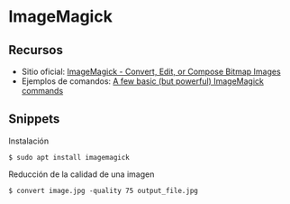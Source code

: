 # ImageMagick

## Recursos
* Sitio oficial: [ImageMagick - Convert, Edit, or Compose Bitmap Images](https://imagemagick.org/)
* Ejemplos de comandos: [A few basic (but powerful) ImageMagick commands](https://medium.com/@contactsunny/a-few-basic-but-powerful-imagemagick-commands-b5809b0a1076)

## Snippets
Instalación
```terminal
$ sudo apt install imagemagick
```

Reducción de la calidad de una imagen
```terminal
$ convert image.jpg -quality 75 output_file.jpg
```

